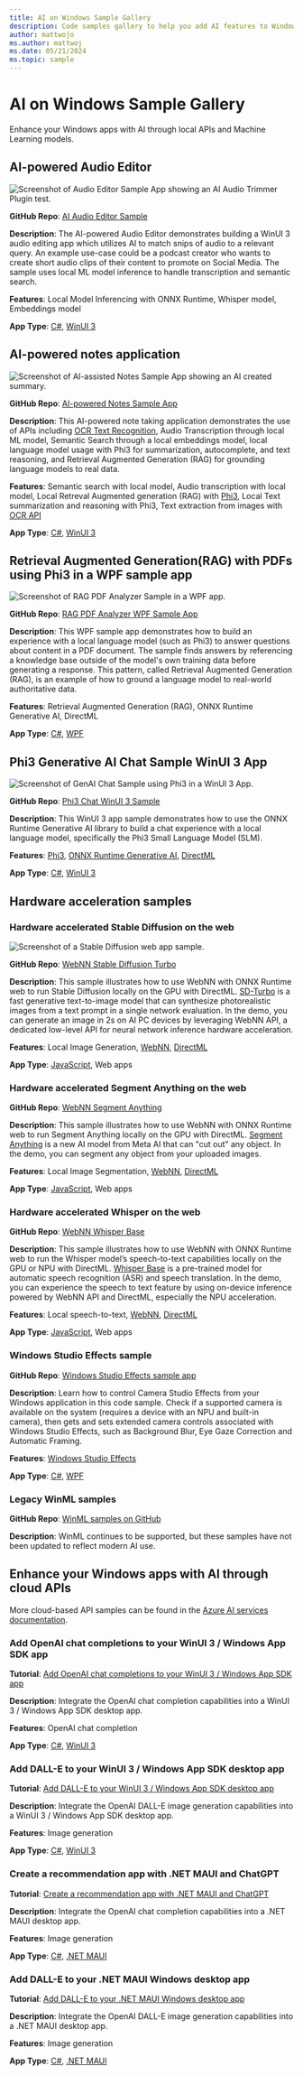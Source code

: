 ```yaml
---
title: AI on Windows Sample Gallery
description: Code samples gallery to help you add AI features to Windows apps.
author: mattwojo
ms.author: mattwoj
ms.date: 05/21/2024
ms.topic: sample
---
```


# AI on Windows Sample Gallery

Enhance your Windows apps with AI through local APIs and Machine Learning models.

## AI-powered Audio Editor

![Screenshot of Audio Editor Sample App showing an AI Audio Trimmer Plugin test.](../images/sample-audio-editor.png)

**GitHub Repo**: [AI Audio Editor Sample](https://github.com/microsoft/AI-Audio-Editor)

**Description**: The AI-powered Audio Editor demonstrates building a WinUI 3 audio editing app which utilizes AI to match snips of audio to a relevant query. An example use-case could be a podcast creator who wants to create short audio clips of their content to promote on Social Media. The sample uses local ML model inference to handle transcription and semantic search.

**Features**: Local Model Inferencing with ONNX Runtime, Whisper model, Embeddings model

**App Type**: [C#](/dotnet/csharp/), [WinUI 3](/windows/apps/winui/winui3/)

## AI-powered notes application

![Screenshot of AI-assisted Notes Sample App showing an AI created summary.](../images/sample-ainotes-app.png)

**GitHub Repo**: [AI-powered Notes Sample App](https://aka.ms/real-ai-demo)

**Description**:  This AI-powered note taking application demonstrates the use of APIs including [OCR Text Recognition](../apis/text-recognition.md), Audio Transcription through local ML model, Semantic Search through a local embeddings model, local language model usage with Phi3 for summarization, autocomplete, and text reasoning, and Retrieval Augmented Generation (RAG) for grounding language models to real data.

**Features**: Semantic search with local model, Audio transcription with local model, Local Retreval Augmented generation (RAG) with [Phi3](https://huggingface.co/microsoft/Phi-3-mini-4k-instruct-onnx), Local Text summarization and reasoning with Phi3, Text extraction from images with [OCR API](../apis/text-recognition.md)

**App Type**: [C#](/dotnet/csharp/), [WinUI 3](/windows/apps/winui/winui3/)

## Retrieval Augmented Generation(RAG) with PDFs using Phi3 in a WPF sample app

![Screenshot of RAG PDF Analyzer Sample in a WPF app.](../images/sample-rag-pdf-analyzer-wpf.png)

**GitHub Repo**: [RAG PDF Analyzer WPF Sample App](https://github.com/microsoft/RAG-PDF-Analyzer-WPF-Sample/)

**Description**: This WPF sample app demonstrates how to build an experience with a local language model (such as Phi3) to answer questions about content in a PDF document. The sample finds answers by referencing a knowledge base outside of the model's own training data before generating a response. This pattern, called Retrieval Augmented Generation (RAG), is an example of how to ground a language model to real-world authoritative data.

**Features**: Retrieval Augmented Generation (RAG), ONNX Runtime Generative AI, DirectML

**App Type**: [C#](/dotnet/csharp/), [WPF](/dotnet/desktop/wpf/)

## Phi3 Generative AI Chat Sample WinUI 3 App

![Screenshot of GenAI Chat Sample using Phi3 in a WinUI 3 App.](../images/sample-phi3-chat.png)

**GitHub Repo**: [Phi3 Chat WinUI 3 Sample](https://github.com/microsoft/Phi3-Chat-WinUI3-Sample)

**Description**: This WinUI 3 app sample demonstrates how to use the ONNX Runtime Generative AI library to build a chat experience with a local language model, specifically the Phi3 Small Language Model (SLM).

**Features**: [Phi3](https://huggingface.co/microsoft/Phi-3-mini-4k-instruct-onnx), [ONNX Runtime Generative AI](https://onnxruntime.ai/docs/genai/howto/install.html), [DirectML](../directml/dml.md)

**App Type**: [C#](/dotnet/csharp/), [WinUI 3](/windows/apps/winui/winui3/)

## Hardware acceleration samples

### Hardware accelerated Stable Diffusion on the web

![Screenshot of a Stable Diffusion web app sample.](../images/sample-webnn-stablediffusion.png)

**GitHub Repo**: [WebNN Stable Diffusion Turbo](https://microsoft.github.io/webnn-developer-preview/demos/sd-turbo/)

**Description**: This sample illustrates how to use WebNN with ONNX Runtime web to run Stable Diffusion locally on the GPU with DirectML. [SD-Turbo](https://huggingface.co/onnxruntime-web-temp/demo/tree/main/sd-turbo) is a fast generative text-to-image model that can synthesize photorealistic images from a text prompt in a single network evaluation. In the demo, you can generate an image in 2s on AI PC devices by leveraging WebNN API, a dedicated low-level API for neural network inference hardware acceleration.

**Features**: Local Image Generation, [WebNN](https://www.w3.org/TR/webnn/), [DirectML](../directml/dml.md)

**App Type**: [JavaScript](/windows/dev-environment/javascript/), Web apps

### Hardware accelerated Segment Anything on the web

**GitHub Repo**: [WebNN
Segment Anything](https://microsoft.github.io/webnn-developer-preview/demos/segment-anything/)

**Description**: This sample illustrates how to use WebNN with ONNX Runtime web to run Segment Anything locally on the GPU with DirectML. [Segment Anything](https://huggingface.co/onnxruntime-web-temp/demo/tree/main/segment-anything) is a new AI model from Meta AI that can "cut out" any object. In the demo, you can segment any object from your uploaded images.

**Features**: Local Image Segmentation, [WebNN](https://www.w3.org/TR/webnn/), [DirectML](../directml/dml.md)

**App Type**: [JavaScript](/windows/dev-environment/javascript/), Web apps

### Hardware accelerated Whisper on the web

**GitHub Repo**: [WebNN
Whisper Base](https://microsoft.github.io/webnn-developer-preview/demos/whisper-base/)

**Description**: This sample illustrates how to use WebNN with ONNX Runtime web to run the Whisper model’s speech-to-text capabilities locally on the GPU or NPU with DirectML. [Whisper Base](https://huggingface.co/onnxruntime-web-temp/demo/tree/main/whisper-base) is a pre-trained model for automatic speech recognition (ASR) and speech translation. In the demo, you can experience the speech to text feature by using on-device inference powered by WebNN API and DirectML, especially the NPU acceleration.

**Features**: Local speech-to-text, [WebNN](https://www.w3.org/TR/webnn/), [DirectML](../directml/dml.md)

**App Type**: [JavaScript](/windows/dev-environment/javascript/), Web apps

### Windows Studio Effects sample

**GitHub Repo**: [Windows Studio Effects sample app](https://github.com/microsoft/Windows-Camera/tree/master/Samples/WindowsStudio)

**Description**: Learn how to control Camera Studio Effects from your Windows application in this code sample. Check if a supported camera is available on the system (requires a device with an NPU and built-in camera), then gets and sets extended camera controls associated with Windows Studio Effects, such as Background Blur, Eye Gaze Correction and Automatic Framing.

**Features**: [Windows Studio Effects](../studio-effects/index.md)

**App Type**: [C#](/dotnet/csharp/), [WPF](/dotnet/desktop/wpf/)

### Legacy WinML samples

**GitHub Repo**: [WinML samples on GitHub](https://github.com/Microsoft/Windows-Machine-Learning)

**Description**: WinML continues to be supported, but these samples have not been updated to reflect modern AI use.

## Enhance your Windows apps with AI through cloud APIs

More cloud-based API samples can be found in the [Azure AI services documentation](/azure/ai-services/).

### Add OpenAI chat completions to your WinUI 3 / Windows App SDK app

**Tutorial**: [Add OpenAI chat completions to your WinUI 3 / Windows App SDK app](/windows/apps/how-tos/chatgpt-openai-winui3)

**Description**: Integrate the OpenAI chat completion capabilities into a WinUI 3 / Windows App SDK desktop app.

**Features**: OpenAI chat completion

**App Type**: [C#](/dotnet/csharp/), [WinUI 3](/windows/apps/winui/winui3/)

### Add DALL-E to your WinUI 3 / Windows App SDK desktop app

**Tutorial**: [Add DALL-E to your WinUI 3 / Windows App SDK desktop app](/windows/apps/how-tos/dall-e-winui3)

**Description**: Integrate the OpenAI DALL-E image generation capabilities into a WinUI 3 / Windows App SDK desktop app.

**Features**: Image generation

**App Type**: [C#](/dotnet/csharp/), [WinUI 3](/windows/apps/winui/winui3/)

### Create a recommendation app with .NET MAUI and ChatGPT

**Tutorial**: [Create a recommendation app with .NET MAUI and ChatGPT](tutorial-maui-ai.md)

**Description**: Integrate the OpenAI chat completion capabilities into a .NET MAUI desktop app.

**Features**: Image generation

**App Type**: [C#](/dotnet/csharp/), [.NET MAUI](/dotnet/maui/)

### Add DALL-E to your .NET MAUI Windows desktop app

**Tutorial**: [Add DALL-E to your .NET MAUI Windows desktop app](dall-e-maui-windows.md)

**Description**: Integrate the OpenAI DALL-E image generation capabilities into a .NET MAUI desktop app.

**Features**: Image generation

**App Type**: [C#](/dotnet/csharp/), [.NET MAUI](/dotnet/maui/)
